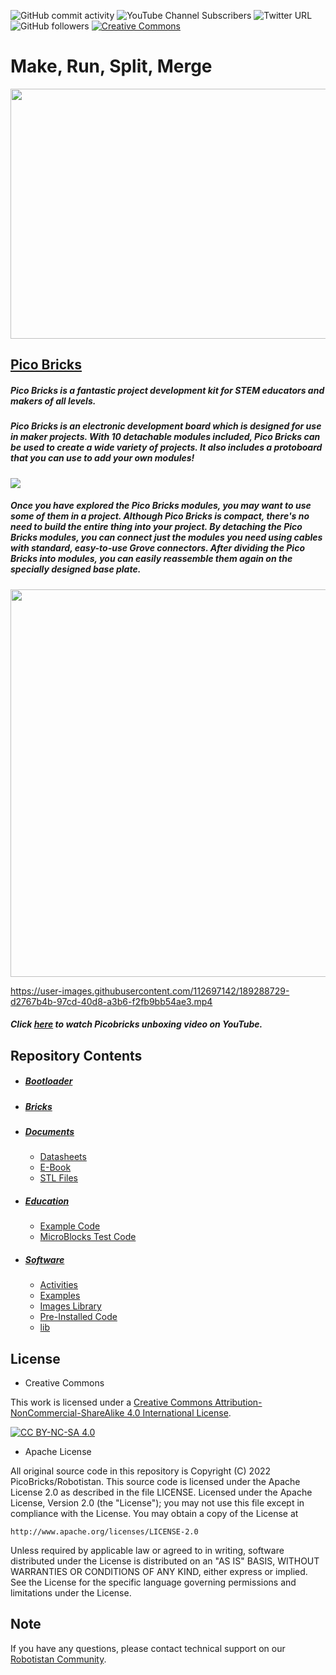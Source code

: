 ![GitHub commit activity](https://img.shields.io/github/commit-activity/y/amet7/PicoBricks)
![YouTube Channel Subscribers](https://img.shields.io/youtube/channel/subscribers/UCxrzbtC5y-5kGx7gMlFRG6A?style=social)
![Twitter URL](https://img.shields.io/twitter/url?style=social&url=https%3A%2F%2Ftwitter.com%2Fpicobricks%3Flang%3Dbg)
![GitHub followers](https://img.shields.io/github/followers/Robotistan?style=social)
[![Creative Commons ][cc-by-nc-sa-shield]][cc-by-nc-sa] 

# Make, Run, Split, Merge

<img src="https://ksr-ugc.imgix.net/assets/036/949/333/19d4e8370190a56be1389832d344876f_original.jpg?ixlib=rb-4.0.2&w=680&fit=max&v=1649673985&gif-q=50&q=92&s=bf2c8ff527cd06c6e021dbbebd50887b" width="600" height="400">



## [Pico Bricks](https://shop.robotistan.com/products/pico-bricks "Heading link")
 ##### Pico Bricks is a fantastic project development kit for STEM educators and makers of all levels.
##### Pico Bricks is an electronic development board which is designed for use in maker projects. With 10 detachable modules included, Pico Bricks can be used to create a wide variety of projects. It also includes a protoboard that you can use to add your own modules!

![](https://robotistan.com/Data/EditorFiles/Shopify/3.png)

 ##### Once you have explored the Pico Bricks modules, you may want to use some of them in a project. Although Pico Bricks is compact, there's no need to build the entire thing into your project. By detaching the Pico Bricks modules, you can connect just the modules you need using cables with standard, easy-to-use Grove connectors. After dividing the Pico Bricks into modules, you can easily reassemble them again on the specially designed base plate. 
 
<img src="https://ksr-ugc.imgix.net/assets/036/949/389/30f253bdda5c95c1d2c16fb5e37df9ef_original.gif?ixlib=rb-4.0.2&w=680&fit=max&v=1649674397&gif-q=50&q=92&s=b754098807bb17fdf23726d3761caf1f" width="620">



https://user-images.githubusercontent.com/112697142/189288729-d2767b4b-97cd-40d8-a3b6-f2fb9bb54ae3.mp4
##### Click [here](https://www.youtube.com/watch?v=oICcxk4rrDQ "Heading Link") to watch Picobricks unboxing video on YouTube.







## Repository Contents

- ##### [Bootloader](https://github.com/Robotistan/PicoBricks/tree/main/Bootloader)
- ##### [Bricks](https://github.com/Robotistan/PicoBricks/tree/main/Bricks "Heading link")
- ##### [Documents](https://github.com/Robotistan/PicoBricks/tree/main/Documents "Heading link")
   * [Datasheets](https://github.com/Robotistan/PicoBricks/tree/main/Documents/Datasheets)
   * [E-Book](https://github.com/Robotistan/PicoBricks/tree/main/Documents/PicoBricks%20ebook)
   * [STL Files](https://github.com/Robotistan/PicoBricks/tree/main/Documents/STL%20Files)
- ##### [Education](https://github.com/Robotistan/PicoBricks/tree/main/Education) 
   * [Example Code](https://github.com/Robotistan/PicoBricks/tree/main/Education/Example%20Code)
   * [MicroBlocks Test Code](https://github.com/Robotistan/PicoBricks/tree/main/Education/Microblocks%20Test%20Code)
- ##### [Software](https://github.com/Robotistan/PicoBricks/tree/main/Software) 
   * [Activities](https://github.com/Robotistan/PicoBricks/tree/main/Software/Activities)
   * [Examples](https://github.com/Robotistan/PicoBricks/tree/main/Software/Examples)
   * [Images Library](https://github.com/Robotistan/PicoBricks/tree/main/Software/Images%20Libraries)
   * [Pre-Installed Code](https://github.com/Robotistan/PicoBricks/tree/main/Software/Pre-Installed%20Code)
   * [lib](https://github.com/Robotistan/PicoBricks/tree/main/Software/lib)


## License

* Creative Commons

This work is licensed under a
[Creative Commons Attribution-NonCommercial-ShareAlike 4.0 International License][cc-by-nc-sa].

[![CC BY-NC-SA 4.0][cc-by-nc-sa-image]][cc-by-nc-sa]

[cc-by-nc-sa]: http://creativecommons.org/licenses/by-nc-sa/4.0/
[cc-by-nc-sa-image]: https://licensebuttons.net/l/by-nc-sa/4.0/88x31.png
[cc-by-nc-sa-shield]: https://img.shields.io/badge/License-CC%20BY--NC--SA%204.0-lightgrey.svg



* Apache License

All original source code in this repository is Copyright (C) 2022 PicoBricks/Robotistan. This source code is licensed under the Apache License 2.0 as described in the file LICENSE.
Licensed under the Apache License, Version 2.0 (the "License");
you may not use this file except in compliance with the License.
You may obtain a copy of the License at

    http://www.apache.org/licenses/LICENSE-2.0

 Unless required by applicable law or agreed to in writing, software
 distributed under the License is distributed on an "AS IS" BASIS,
 WITHOUT WARRANTIES OR CONDITIONS OF ANY KIND, either express or implied.
 See the License for the specific language governing permissions and
 limitations under the License.


## Note
If you have any questions, please contact technical support on our [Robotistan Community](https://community.robotistan.com/).

